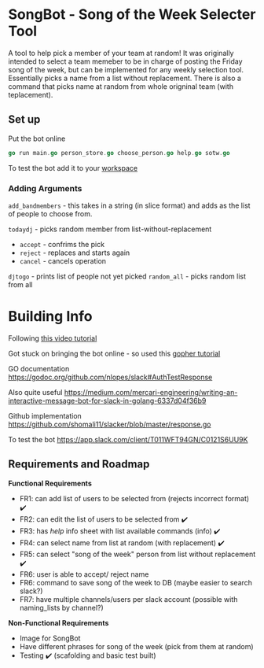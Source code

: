 # SongBot - Song of the Week Selecter Tool

A tool to help pick a member of your team at random! It was originally intended to select a team memeber to be in charge of posting the Friday song of the week, but can be implemented for any weekly selection tool. Essentially picks a name from a list without replacement. There is also a command that picks name at random from whole origninal team (with teplacement).

## Set up
Put the bot online 

```go
go run main.go person_store.go choose_person.go help.go sotw.go
```

To test the bot add it to your [workspace](https://app.slack.com/client/T011WFT94GN/C0121S6UU9K)

### Adding Arguments
`add_bandmembers` - this takes in a string (in slice format) and adds as the list of people to choose from. 

`todaydj` - picks random member from list-without-replacement
- `accept` - confrims the pick
- `reject` - replaces and starts again
- `cancel` - cancels operation

`djtogo` - prints list of people not yet picked
`random_all` - picks random list from all 


# Building Info
Following [this video tutorial](https://www.youtube.com/watch?v=zkB_c3cgtd0&t=1186s)

Got stuck on bringing the bot online - so used this [gopher tutorial](https://blog.gopheracademy.com/advent-2017/go-slackbot/)

GO documentation https://godoc.org/github.com/nlopes/slack#AuthTestResponse

Also quite useful https://medium.com/mercari-engineering/writing-an-interactive-message-bot-for-slack-in-golang-6337d04f36b9

Github implementation https://github.com/shomali11/slacker/blob/master/response.go

To test the bot https://app.slack.com/client/T011WFT94GN/C0121S6UU9K 


## Requirements and Roadmap
**Functional Requirements**
- FR1: can add list of users to be selected from (rejects incorrect format) :heavy_check_mark:
- FR2: can edit the list of users to be selected from :heavy_check_mark:
- FR3: has *help* info sheet with list available commands (info) :heavy_check_mark:
- FR4: can select name from list at random (with replacement) :heavy_check_mark:
- FR5: can select "song of the week" person from list without replacement :heavy_check_mark:
- FR6: user is able to accept/ reject name 
- FR6: command to save song of the week to DB (maybe easier to search slack?)
- FR7: have multiple channels/users per slack account (possible with naming_lists by channel?)


**Non-Functional Requirements**
- Image for SongBot
- Have different phrases for song of the week (pick from them at random)
- Testing :heavy_check_mark: (scafolding and basic test built)